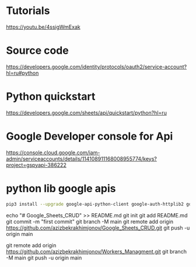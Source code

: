 # Tutorials
https://youtu.be/4ssigWmExak 

# Source code
https://developers.google.com/identity/protocols/oauth2/service-account?hl=ru#python

# Python quickstart
https://developers.google.com/sheets/api/quickstart/python?hl=ru

# Google Developer console for Api
https://console.cloud.google.com/iam-admin/serviceaccounts/details/114108911168008955774/keys?project=gspyapi-386222

# python lib google apis

```bash
pip3 install --upgrade google-api-python-client google-auth-httplib2 google-auth-oauthlib
```


echo "# Google_Sheets_CRUD" >> README.md
git init
git add README.md
git commit -m "first commit"
git branch -M main
git remote add origin https://github.com/azizbekrakhimjonov/Google_Sheets_CRUD.git
git push -u origin main


git remote add origin https://github.com/azizbekrakhimjonov/Workers_Managment.git
git branch -M main
git push -u origin main